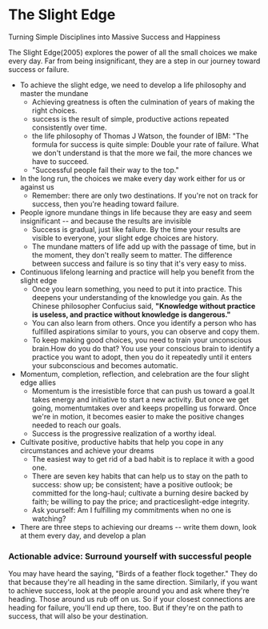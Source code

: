 # The Slight Edge

Turning Simple Disciplines into Massive Success and Happiness

The Slight Edge(2005) explores the power of all the small choices we make every day. Far from being insignificant, they are a step in our journey toward success or failure.

- To achieve the slight edge, we need to develop a life philosophy and master the mundane
    - Achieving greatness is often the culmination of years of making the right choices.
    - success is the result of simple, productive actions repeated consistently over time.
    - the life philosophy of Thomas J Watson, the founder of IBM: "The formula for success is quite simple: Double your rate of failure. What we don't understand is that the more we fail, the more chances we have to succeed.
    - "Successful people fail their way to the top."
- In the long run, the choices we make every day work either for us or against us
    - Remember: there are only two destinations. If you're not on track for success, then you're heading toward failure.
- People ignore mundane things in life because they are easy and seem insignificant -- and because the results are invisible
    - Success is gradual, just like failure. By the time your results are visible to everyone, your slight edge choices are history.
    - The mundane matters of life add up with the passage of time, but in the moment, they don't really seem to matter. The difference between success and failure is so tiny that it's very easy to miss.
- Continuous lifelong learning and practice will help you benefit from the slight edge
    - Once you learn something, you need to put it into practice. This deepens your understanding of the knowledge you gain. As the Chinese philosopher Confucius said, **"Knowledge without practice is useless, and practice without knowledge is dangerous."**
    - You can also learn from others. Once you identify a person who has fulfilled aspirations similar to yours, you can observe and copy them.
    - To keep making good choices, you need to train your unconscious brain.How do you do that? You use your conscious brain to identify a practice you want to adopt, then you do it repeatedly until it enters your subconscious and becomes automatic.
- Momentum, completion, reflection, and celebration are the four slight edge allies
    - Momentum is the irresistible force that can push us toward a goal.It takes energy and initiative to start a new activity. But once we get going, momentumtakes over and keeps propelling us forward. Once we're in motion, it becomes easier to make the positive changes needed to reach our goals.
    - Success is the progressive realization of a worthy ideal.
- Cultivate positive, productive habits that help you cope in any circumstances and achieve your dreams
    - The easiest way to get rid of a bad habit is to replace it with a good one.
    - There are seven key habits that can help us to stay on the path to success: show up; be consistent; have a positive outlook; be committed for the long-haul; cultivate a burning desire backed by faith; be willing to pay the price; and practiceslight-edge integrity.
    - Ask yourself: Am I fulfilling my commitments when no one is watching?
- There are three steps to achieving our dreams -- write them down, look at them every day, and develop a plan

### Actionable advice: Surround yourself with successful people

You may have heard the saying, "Birds of a feather flock together." They do that because they're all heading in the same direction. Similarly, if you want to achieve success, look at the people around you and ask where they're heading. Those around us rub off on us. So if your closest connections are heading for failure, you'll end up there, too. But if they're on the path to success, that will also be your destination.
